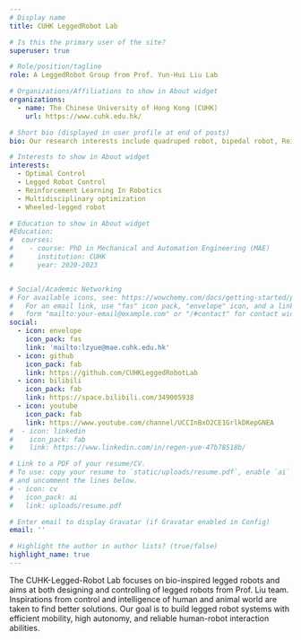 ```yaml
---
# Display name
title: CUHK LeggedRobot Lab

# Is this the primary user of the site?
superuser: true

# Role/position/tagline
role: A LeggedRobot Group from Prof. Yun-Hui Liu Lab

# Organizations/Affiliations to show in About widget
organizations:
  - name: The Chinese University of Hong Kong (CUHK)
    url: https://www.cuhk.edu.hk/

# Short bio (displayed in user profile at end of posts)
bio: Our research interests include quadruped robot, bipedal robot, Reinforcement Learning, Legged-Wheel Robot and Multidisciplinary optimization.

# Interests to show in About widget
interests:
  - Optimal Control
  - Legged Robot Control
  - Reinforcement Learning In Robotics
  - Multidisciplinary optimization 
  - Wheeled-legged robot

# Education to show in About widget
#Education:
#  courses:
#    - course: PhD in Mechanical and Automation Engineering (MAE)
#      institution: CUHK
#      year: 2020-2023


# Social/Academic Networking
# For available icons, see: https://wowchemy.com/docs/getting-started/page-builder/#icons
#   For an email link, use "fas" icon pack, "envelope" icon, and a link in the
#   form "mailto:your-email@example.com" or "/#contact" for contact widget.
social:
  - icon: envelope
    icon_pack: fas
    link: 'mailto:lzyue@mae.cuhk.edu.hk'
  - icon: github
    icon_pack: fab
    link: https://github.com/CUHKLeggedRobotLab
  - icon: bilibili
    icon_pack: fab
    link: https://space.bilibili.com/349005938
  - icon: youtube
    icon_pack: fab
    link: https://www.youtube.com/channel/UCCInBxO2CE1GrlkDKepGNEA
#  - icon: linkedin
#    icon_pack: fab
#    link: https://www.linkedin.com/in/regen-yue-47b78518b/

# Link to a PDF of your resume/CV.
# To use: copy your resume to `static/uploads/resume.pdf`, enable `ai` icons in `params.toml`,
# and uncomment the lines below.
# - icon: cv
#   icon_pack: ai
#   link: uploads/resume.pdf

# Enter email to display Gravatar (if Gravatar enabled in Config)
email: ''

# Highlight the author in author lists? (true/false)
highlight_name: true
---
```


The CUHK-Legged-Robot Lab focuses on bio-inspired legged robots and aims at both designing and controlling of legged robots from Prof. Liu team. Inspirations from control and intelligence of human and animal world are taken to find better solutions. Our goal is to build legged robot systems with efficient mobility, high autonomy, and reliable human-robot interaction abilities.